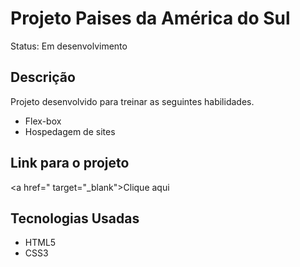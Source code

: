 # Projeto Paises da América do Sul
<p>Status: Em desenvolvimento </p>

## Descrição
 Projeto desenvolvido para treinar as seguintes habilidades.
 <ul>
  <li>Flex-box</li>
  <li>Hospedagem de sites</li>
 </ul>
 
## Link para o projeto
 <a href=" target="_blank">Clique aqui</a>

## Tecnologias Usadas
* HTML5
* CSS3
 
